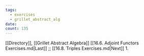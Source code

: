 ```yaml
---
tags:
  - exercises
  - grillet_abstract_alg
date:
count: 135
---
```

[[Directory]], [[Grillet Abstract Algebra]]
[[16.6. Adjoint Functors Exercises.md|Last]] ;; [[16.8. Triples Exercises.md|Next]]
1. 